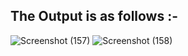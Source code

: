 
## The Output is as follows :-

![Screenshot (157)](https://user-images.githubusercontent.com/44902363/84795203-cccc5880-b014-11ea-9584-16a5aa7d8905.png)
![Screenshot (158)](https://user-images.githubusercontent.com/44902363/84795193-c9d16800-b014-11ea-8bac-7a7fff34b165.png)

